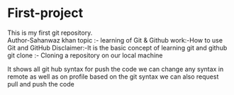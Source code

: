 # First-project
This is my first git repository.
<br>
Author-Sahanwaz khan
topic :- learning of Git & Github
work:-How to use Git and GitHub 
Disclaimer:-It is the basic concept of learning git and github
git clone :- Cloning a repository on our local machine
<!-- git status  :- to display the state of the code -->
<!-- cd(change directory):- means going/inside to that folder -->
<!-- ls :- list files(it shows us files inside the folder) -->
<!-- ls-a :- it shows all files including hidden files-->
<!-- untracked : new files that git doesn't yet track -->
<!-- modified : means changed & unmodified means unchanged-->
<!-- Staged : file is ready to be committed -->
<!-- git add <file name>: adds new or changed files in your working directory to the git staging area. -->
<!-- commit : it is the record of change, e.g : git commit -m "some massages" -->
<!-- if we want to add html file then we write git add index.html -->
It shows all git hub syntax for push the code
we can change any syntax in remote as well as on profile
based on the git syntax we can also request pull and push the code
